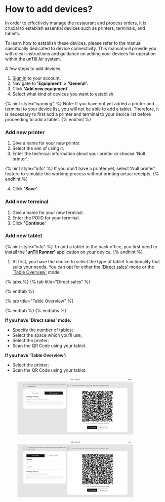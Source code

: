 # How to add devices?

In order to effectively manage the restaurant and process orders, it is crucial to establish essential devices such as printers, terminals, and tablets.&#x20;

To learn how to establish these devices, please refer to the manual specifically dedicated to device connectivity. This manual will provide you with clear instructions and guidance on adding your devices for operation within the unTill Air system.

A few steps to add devices:

1. [Sign in](../../getting-started/quick-start/sign-in-to-untill-air.md) to your account.
2. Navigate to **'Equipment' > 'General'.**
3. Click **'Add new equipment'**.
4. Select what kind of devices you want to establish.

{% hint style="warning" %}
Note: If you have not yet added a printer and terminal to your device list, you will not be able to add a tablet. Therefore, it is necessary to first add a printer and terminal to your device list before proceeding to add a tablet.
{% endhint %}

### Add new printer

1. Give a name for your new printer.
2. Select the aim of using it.
3. Enter the technical information about your printer or choose 'Null printer'.

{% hint style="info" %}
If you don't have a printer yet, select 'Null printer' feature to simulate the working process without printing actual receipts.
{% endhint %}

4. Click **'Save'**.

### Add new terminal

1. Give a name for your new terminal.
2. Enter the POIID for your terminal.
3. Click **'Continue'**

### Add new tablet

{% hint style="info" %}
To add a tablet to the back office, you first need to install the **'unTil Runner'** application on your device.
{% endhint %}

1. At first, you have the choice to select the type of tablet functionality that suits your needs. You can opt for either the ['Direct sales'](../direct-sales-mode.md) mode or the ['Table Overview'](../table-plan-mode.md) mode:

{% tabs %}
{% tab title="Direct sales" %}

{% endtab %}

{% tab title="Table Overview" %}

{% endtab %}
{% endtabs %}

**If you have 'Direct sales' mode:**

* Specify the number of tables;
* Select the space which you'll use;
* Select the printer;
* Scan the QR Code using your tablet.

**If you have 'Table Overview':**

* Select the printer;
* Scan the QR Code using your tablet.

<div>

<figure><img src="../../.gitbook/assets/adding-device.jpg" alt="" width="375"><figcaption></figcaption></figure>

 

<figure><img src="../../.gitbook/assets/adding-device2.jpg" alt="" width="375"><figcaption></figcaption></figure>

</div>
